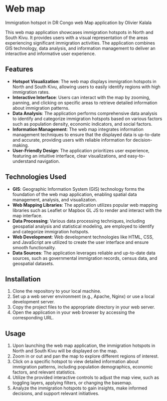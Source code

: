 # Web map
Immigration hotspot in DR Congo web Map application by Olivier Kalala

This web map application showcases immigration hotspots in North and South Kivu. It provides users with a visual representation of the areas experiencing significant immigration activities. The application combines GIS technology, data analysis, and information management to deliver an interactive and informative user experience.

## Features

- **Hotspot Visualization**: The web map displays immigration hotspots in North and South Kivu, allowing users to easily identify regions with high immigration rates.
- **Interactive Interface**: Users can interact with the map by zooming, panning, and clicking on specific areas to retrieve detailed information about immigration patterns.
- **Data Analysis**: The application performs comprehensive data analysis to identify and categorize immigration hotspots based on various factors such as population density, economic indicators, and social factors.
- **Information Management**: The web map integrates information management techniques to ensure that the displayed data is up-to-date and accurate, providing users with reliable information for decision-making.
- **User-Friendly Design**: The application prioritizes user experience, featuring an intuitive interface, clear visualizations, and easy-to-understand navigation.

## Technologies Used

- **GIS**: Geographic Information System (GIS) technology forms the foundation of the web map application, enabling spatial data management, analysis, and visualization.
- **Web Mapping Libraries**: The application utilizes popular web mapping libraries such as Leaflet or Mapbox GL JS to render and interact with the map interface.
- **Data Processing**: Various data processing techniques, including geospatial analysis and statistical modeling, are employed to identify and categorize immigration hotspots.
- **Web Development**: Web development technologies like HTML, CSS, and JavaScript are utilized to create the user interface and ensure smooth functionality.
- **Data Sources**: The application leverages reliable and up-to-date data sources, such as governmental immigration records, census data, and geospatial datasets.

## Installation

1. Clone the repository to your local machine.
2. Set up a web server environment (e.g., Apache, Nginx) or use a local development server.
3. Copy the project files to the appropriate directory in your web server.
4. Open the application in your web browser by accessing the corresponding URL.

## Usage

1. Upon launching the web map application, the immigration hotspots in North and South Kivu will be displayed on the map.
2. Zoom in or out and pan the map to explore different regions of interest.
3. Click on a specific hotspot to view detailed information about immigration patterns, including population demographics, economic factors, and relevant statistics.
4. Utilize the provided interactive controls to adjust the map view, such as toggling layers, applying filters, or changing the basemap.
5. Analyze the immigration hotspots to gain insights, make informed decisions, and support relevant initiatives.
